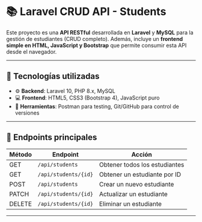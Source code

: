 # 📚 Laravel CRUD API - Students

Este proyecto es una **API RESTful** desarrollada en **Laravel** y **MySQL** para la gestión de estudiantes (CRUD completo). Además, incluye un **frontend simple en HTML, JavaScript y Bootstrap** que permite consumir esta API desde el navegador.

---

## 🚀 Tecnologías utilizadas

- ⚙️ **Backend**: Laravel 10, PHP 8.x, MySQL
- 💻 **Frontend**: HTML5, CSS3 (Bootstrap 4), JavaScript puro
- 🧪 **Herramientas**: Postman para testing, Git/GitHub para control de versiones

---

## 🔗 Endpoints principales

| Método  | Endpoint             | Acción                         |
|---------|----------------------|--------------------------------|
| GET     | `/api/students`      | Obtener todos los estudiantes |
| GET     | `/api/students/{id}` | Obtener un estudiante por ID  |
| POST    | `/api/students`      | Crear un nuevo estudiante      |
| PATCH   | `/api/students/{id}` | Actualizar un estudiante       |
| DELETE  | `/api/students/{id}` | Eliminar un estudiante         |

---
